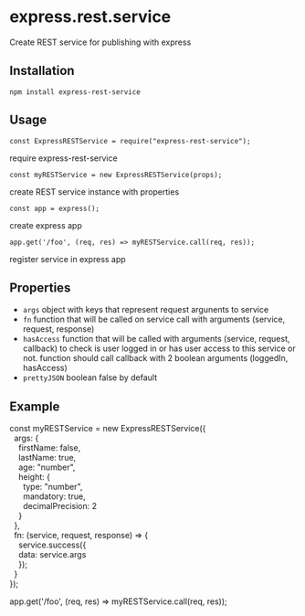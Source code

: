 # express.rest.service
Create REST service for publishing with express

## Installation

```
npm install express-rest-service
```

## Usage

```
const ExpressRESTService = require("express-rest-service");
```

require express-rest-service

```
const myRESTService = new ExpressRESTService(props);
```

create REST service instance with properties

```
const app = express();
```

create express app


```
app.get('/foo', (req, res) => myRESTService.call(req, res));
```

register service in express app


## Properties

-  `args` object with keys that represent request argunents to service
-  `fn` function that will be called on service call with arguments (service, request, response)
-  `hasAccess` function that will be called with arguments (service, request, callback) to check is user logged in or has user access to this service or not. function should call callback with 2 boolean arguments (loggedIn, hasAccess)
-  `prettyJSON` boolean false by default

## Example

const myRESTService = new ExpressRESTService({  
&nbsp;&nbsp;args: {  
&nbsp;&nbsp;&nbsp;&nbsp;firstName: false,  
&nbsp;&nbsp;&nbsp;&nbsp;lastName: true,  
&nbsp;&nbsp;&nbsp;&nbsp;age: "number",  
&nbsp;&nbsp;&nbsp;&nbsp;height: {  
&nbsp;&nbsp;&nbsp;&nbsp;&nbsp;&nbsp;type: "number",  
&nbsp;&nbsp;&nbsp;&nbsp;&nbsp;&nbsp;mandatory: true,  
&nbsp;&nbsp;&nbsp;&nbsp;&nbsp;&nbsp;decimalPrecision: 2  
&nbsp;&nbsp;&nbsp;&nbsp;}  
&nbsp;&nbsp;},  
&nbsp;&nbsp;fn: (service, request, response) => {  
&nbsp;&nbsp;&nbsp;&nbsp;service.success({  
&nbsp;&nbsp;&nbsp;&nbsp;data: service.args  
&nbsp;&nbsp;&nbsp;&nbsp;});  
&nbsp;&nbsp;}  
});

app.get('/foo', (req, res) => myRESTService.call(req, res));